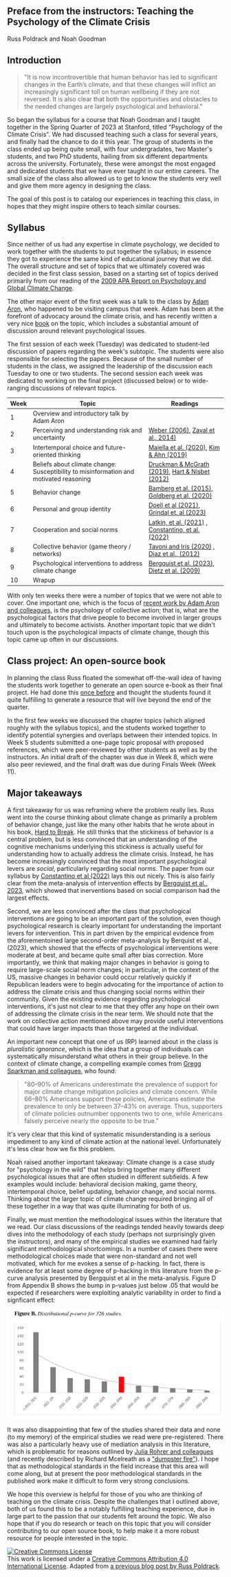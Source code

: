 ## Preface from the instructors: Teaching the Psychology of the Climate Crisis

Russ Poldrack and Noah Goodman

## Introduction

> "It is now incontrovertible that human behavior has led to significant changes in the Earth’s climate, and that these changes will inflict an increasingly significant toll on human wellbeing if they are not reversed.  It is also clear that both the opportunities and obstacles to the needed changes are largely psychological and behavioral."

So began the syllabus for a course that Noah Goodman and I taught together in the Spring Quarter of 2023 at Stanford, titled "Psychology of the Climate Crisis". We had discussed teaching such a class for several years, and finally had the chance to do it this year. The group of students in the class ended up being quite small, with four undergradates, two Master's students, and two PhD students, hailing from six different departments across the university.  Fortunately, these were amongst the most engaged and dedicated students that we have ever taught in our entire careers.  The small size of the class also allowed us to get to know the students very well and give them more agency in designing the class.

The goal of this post is to catalog our experiences in teaching this class, in hopes that they might inspire others to teach similar courses.

## Syllabus

Since neither of us had any expertise in climate psychology, we decided to work together with the students to put together the syllabus; in essence they got to experience the same kind of educational journey that we did.  The overall structure and set of topics that we ultimately covered was decided in the first class session, based on a starting set of topics derived primarily from our reading of the [2009 APA Report on Psychology and Global Climate Change](https://www.uvm.edu/~vtstclim/Documents/pdfs/climate-change.pdf).  

The other major event of the first week was a talk to the class by [Adam Aron](https://aronlab.org/), who happened to be visiting campus that week.  Adam has been at the forefront of advocacy around the climate crisis, and has recently written a very nice [book](https://aronclimatecrisis.net/) on the topic, which includes a substantial amount of discussion around relevant psychological issues.  

The first session of each week (Tuesday) was dedicated to student-led discussion of papers regarding the week's subtopic.  The students were also responsible for selecting the papers.  Because of the small number of students in the class, we assigned the leadership of the discussion each Tuesday to one or two students. The second session each week was dedicated to working on the final project (discussed below) or to wide-ranging discussions of relevant topics.

| Week | Topic | Readings |
| -- | -- | -- |
| 1 | Overview and introductory talk by Adam Aron | |
| 2 | Perceiving and understanding risk and uncertainty	| [Weber (2006)](https://link.springer.com/article/10.1007/s10584-006-9060-3), [Zaval et al., 2014)](https://www.nature.com/articles/nclimate2093) |
| 3 | Intertemporal choice and future-oriented thinking	| [Maiella et al. (2020)](https://www.frontiersin.org/articles/10.3389/fpsyg.2020.568899/full), [Kim & Ahn (2019)](https://www.researchgate.net/publication/333001860_The_Moderating_Role_of_Cultural_Background_in_Temporal_Framing_Focusing_on_Climate_Change_Awareness_Advertising)|
| 4 | Beliefs about climate change: Susceptibility to misinformation and motivated reasoning |	[Druckman & McGrath (2019)](https://www.nature.com/articles/s41558-018-0360-1), [Hart & Nisbet (2012)](https://journals.sagepub.com/doi/abs/10.1177/0093650211416646?journalCode=crxa)|
| 5 | Behavior change |	[Bamberg et al. (2015)](https://www.sciencedirect.com/science/article/pii/S0272494415300190), [Goldberg et al. (2020)](https://www.cambridge.org/core/journals/behavioural-public-policy/article/identifying-the-most-important-predictors-of-support-for-climate-policy-in-the-united-states/84A5C161B704056947AAC20A571C8CF9)|
| 6 | Personal and group identity |	[Doell et al (2021)](https://www.sciencedirect.com/science/article/pii/S2352154621000619), [Grindal et. al (2023)](https://www.mdpi.com/2225-1154/11/2/26)|
| 7 | Cooperation and social norms |	[Latkin, et al. (2021)](https://www.ncbi.nlm.nih.gov/pmc/articles/PMC8702189/) , [Constantino, et al. (2022)](https://journals.sagepub.com/doi/epub/10.1177/15291006221105279) |
| 8 | Collective behavior (game theory / networks)	|[Tavoni and Iris (2020)](https://www.elgaronline.com/configurable/content/edcoll$002f9780857939050$002f9780857939050.00018.xml?t:ac=edcoll%24002f9780857939050%24002f9780857939050.00018.xml) , [Diaz et al., (2012)](https://papers.ssrn.com/sol3/papers.cfm?abstract_id=2155904) |
| 9 | Psychological interventions to address climate change	| [Bergquist et al. (2023)](https://www.ncbi.nlm.nih.gov/pmc/articles/PMC10068847/), [Dietz et al. (2009)](https://www.pnas.org/doi/10.1073/pnas.0908738106) |
| 10 | Wrapup | |

With only ten weeks there were a number of topics that we were not able to cover.  One important one, which is the focus of [recent work by Adam Aron and colleagues](https://royalsocietypublishing.org/doi/10.1098/rsos.210006), is the psychology of collective action; that is, what are the psychological factors that drive people to become involved in larger groups and ultimately to become activists.  Another important topic that we didn't touch upon is the psychological impacts of climate change, though this topic came up often in our discussions.


## Class project: An open-source book

In planning the class Russ floated the somewhat off-the-wall idea of having the students work together to generate an open source e-book as their final project.  He had done this [once before](https://openjdm.github.io/) and thought the students found it quite fulfilling to generate a resource that will live beyond the end of the quarter.  

In the first few weeks we discussed the chapter topics (which aligned roughly with the syllabus topics), and the students worked together to identify potential synergies and overlaps between their intended topics.  In Week 5 students submitted a one-page topic proposal with proposed references, which were peer-reviewed by other students as well as by the instructors.  An initial draft of the chapter was due in Week 8, which were also peer reviewed, and the final draft was due during Finals Week (Week 11).  


## Major takeaways

A first takeaway for us was reframing where the problem really lies. Russ went into the course thinking about climate change as primarily a problem of behavior change, just like the many other habits that he wrote about in his book, [Hard to Break](https://www.amazon.com/Hard-Break-Brains-Habits-Stick/dp/0691194327). He still thinks that the stickiness of behavior is a central problem, but is less convinced that an understanding of the cognitive mechanisms underlying this stickiness is actually useful for understanding how to actually address the climate crisis.  Instead, he has become increasingly convinced that the most important psychological levers are *social*, particularly regarding social norms.  The paper from our syllabus by [Constantino et al (2022)](https://journals.sagepub.com/doi/epub/10.1177/15291006221105279) lays this out nicely.  This is also fairly clear from the meta-analysis of intervention effects by [Bergquist et al., 2023](https://www.pnas.org/doi/10.1073/pnas.2214851120), which showed that inerventions based on social comparison had the largest effects.  

Second, we are less convinced after the class that psychological interventions are going to be an important part of the solution, even though psychological research is clearly important for understanding the important levers for intervention.  This in part driven by the empirical evidence from the aforementoined large second-order meta-analysis by Berquist et al., (2023), which showed that the effects of psychological interventions were moderate at best, and became quite small after bias correction. More importantly, we think that making major changes in behavior is going to require large-scale social norm changes; in particular, in the context of the US, massive changes in behavior could occur relatively quickly if Republican leaders were to begin advocating for the importance of action to address the climate crisis and thus changing social norms within their community.  Given the existing evidence regarding psychological interventions, it's just not clear to me that they offer any hope on their own of addressing the climate crisis in the near term.  We should note that the work on collective action mentioned above may provide useful interventions that could have larger impacts than those targeted at the individual.

An important new concept that one of us (RP) learned about in the class is *pluralistic ignorance*, which is the idea that a group of individuals can systematically misunderstand what others in their group believe.  In the context of climate change, a compelling example comes from [Gregg Sparkman and colleagues](https://www.nature.com/articles/s41467-022-32412-y), who found:

> "80–90% of Americans underestimate the prevalence of support for major climate change mitigation policies and climate concern. While 66–80% Americans support these policies, Americans estimate the prevalence to only be between 37–43% on average. Thus, supporters of climate policies outnumber opponents two to one, while Americans falsely perceive nearly the opposite to be true."

It's very clear that this kind of systematic misunderstanding is a serious impediment to any kind of climate action at the national level.  Unfortunately it's less clear how we fix this problem.

Noah raised another important takeaway: Climate change is a case study for "psychology in the wild" that helps bring together many different psychological issues that are often studied in different subfields.  A few examples would include: behavioral decision making, game theory, intertemporal choice, belief updating, behavior change, and social norms.  Thinking about the larger topic of climate change required bringing all of these together in a way that was quite illuminating for both of us.

Finally, we must mention the methodological issues within the literature that we read.  Our class discussions of the readings tended heavily towards deep dives into the methodology of each study (perhaps not surprisingly given the instructors), and many of the empirical studies we examined had fairly significant methodological shortcomings.  In a number of cases there were methodological choices made that were non-standard and not well motivated, which for me evokes a sense of p-hacking.  In fact, there is evidence for at least some degree of p-hacking in this literature from the p-curve analysis presented by Bergquist et al in the meta-analysis.  Figure D from Appendix B shows the bump in p-values just below .05 that would be expected if researchers were exploiting analytic variability in order to find a signficant effect:

![](bergquist_pcurve.png)

It was also disappointing that few of the studies shared their data and none (to my memory) of the empirical studies we read were pre-registered.  There was also a particularly heavy use of mediation analysis in this literature, which is problematic for reasons outlined by  [Julia Rohrer and colleagues](https://psyarxiv.com/paeb7/) (and recently described by Richard Mcelreath as a ["dumpster fire"](https://elevanth.org/blog/2023/06/14/some-dumpster-fires-for-your-consideration/)). I hope that as methodological standards in the field increase that this area will come along, but at present the poor methodological standards in the published work make it difficult to form very strong conclusions.

We hope this overview is helpful for those of you who are thinking of teaching on the climate crisis.  Despite the challenges that I outlined above, both of us found this to be a notably fulfilling teaching experience, due in large part to the passion that our students felt around the topic.  We also hope that if you do research or teach on this topic that you will consider contributing to our open source book, to help make it a more robust resource for people interested in the topic.

<a rel="license" href="http://creativecommons.org/licenses/by/4.0/"><img alt="Creative Commons License" style="border-width:0" src="https://i.creativecommons.org/l/by/4.0/88x31.png" /></a><br />This work is licensed under a <a rel="license" href="http://creativecommons.org/licenses/by/4.0/">Creative Commons Attribution 4.0 International License</a>.  Adapted from [a previous blog post by Russ Poldrack](https://poldrack.github.io/blog/posts/psychology-climate-change/psychology-climate-change.html).
